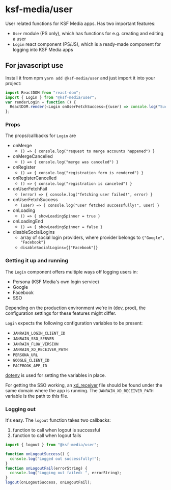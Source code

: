 # ksf-media/user

User related functions for KSF Media apps.
Has two important features:

- `User` module (PS only), which has functions for e.g. creating and editing a user
- `Login` react component (PS/JS), which is a ready-made component for logging into KSF Media apps

## For javascript use

Install it from npm `yarn add @ksf-media/user` and just import it into your project:

```javascript
import ReactDOM from "react-dom";
import { Login } from "@ksf-media/user";
var renderLogin = function () {
  ReactDOM.render(<Login onUserFetchSuccess={(user) => console.log("Success!")} />, document.getElementById("login"));
};
```

### Props

The props/callbacks for `Login` are

- onMerge
  - `() => { console.log("request to merge accounts happened") }`
- onMergeCancelled
  - `() => { console.log("merge was canceled") }`
- onRegister
  - `() => { console.log("registration form is rendered") }`
- onRegisterCancelled
  - `() => { console.log("registration is canceled") }`
- onUserFetchFail
  - `(error) => { console.log("fetching user failed!", error) }`
- onUserFetchSuccess
  - `(user) => { console.log("user fetched successfully!", user) }`
- onLoading
  - `() => { showLoadingSpinner = true }`
- onLoadingEnd
  - `() => { showLoadingSpinner = false }`
- disableSocialLogins
  - array of social login providers, where provider belongs to `{"Google", "Facebook"}`
  - `disableSocialLogins={["Facebook"]}`

### Getting it up and running

The `Login` component offers multiple ways off logging users in:

- Persona (KSF Media's own login service)
- Google
- Facebook
- SSO

Depending on the production environment we're in (dev, prod), the configuration settings for these features might differ.

`Login` expects the following configuration variables to be present:

- `JANRAIN_LOGIN_CLIENT_ID`
- `JANRAIN_SSO_SERVER`
- `JANRAIN_FLOW_VERSION`
- `JANRAIN_XD_RECEIVER_PATH`
- `PERSONA_URL`
- `GOOGLE_CLIENT_ID`
- `FACEBOOK_APP_ID`

[dotenv](https://github.com/motdotla/dotenv) is used for setting the variables in place.

For getting the SSO working, an [xd_receiver](https://github.com/KSF-Media/affresco/blob/master/apps/mitt-konto/xd_receiver.html) file should be found under the same domain where the app is running.
The `JANRAIN_XD_RECEIVER_PATH` variable is the path to this file.

### Logging out

It's easy. The `logout` function takes two callbacks:

1. function to call when logout is successful
2. function to call when logout fails

```javascript
import { logout } from "@ksf-media/user";

function onLogoutSuccess() {
  console.log("Logged out successfully!");
}
function onLogoutFail(errorString) {
  console.log("Logging out failed: ", errorString);
}
logout(onLogoutSuccess, onLogoutFail);
```
